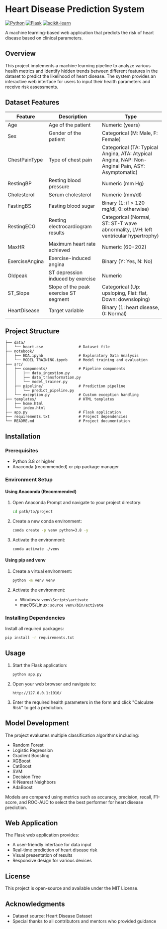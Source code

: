 # Heart Disease Prediction System

[![Python](https://img.shields.io/badge/Python-3.8+-blue.svg)](https://www.python.org/downloads/)
[![Flask](https://img.shields.io/badge/Flask-2.0+-green.svg)](https://flask.palletsprojects.com/)
[![scikit-learn](https://img.shields.io/badge/scikit--learn-1.0+-orange.svg)](https://scikit-learn.org/)

A machine learning-based web application that predicts the risk of heart disease based on clinical parameters.

## Overview

This project implements a machine learning pipeline to analyze various health metrics and identify hidden trends between different features in the dataset to predict the likelihood of heart disease. The system provides an interactive web interface for users to input their health parameters and receive risk assessments.

## Dataset Features

| Feature | Description | Type |
|---------|-------------|------|
| Age | Age of the patient | Numeric (years) |
| Sex | Gender of the patient | Categorical (M: Male, F: Female) |
| ChestPainType | Type of chest pain | Categorical (TA: Typical Angina, ATA: Atypical Angina, NAP: Non-Anginal Pain, ASY: Asymptomatic) |
| RestingBP | Resting blood pressure | Numeric (mm Hg) |
| Cholesterol | Serum cholesterol | Numeric (mm/dl) |
| FastingBS | Fasting blood sugar | Binary (1: if > 120 mg/dl, 0: otherwise) |
| RestingECG | Resting electrocardiogram results | Categorical (Normal, ST: ST-T wave abnormality, LVH: left ventricular hypertrophy) |
| MaxHR | Maximum heart rate achieved | Numeric (60-202) |
| ExerciseAngina | Exercise-induced angina | Binary (Y: Yes, N: No) |
| Oldpeak | ST depression induced by exercise | Numeric |
| ST_Slope | Slope of the peak exercise ST segment | Categorical (Up: upsloping, Flat: flat, Down: downsloping) |
| HeartDisease | Target variable | Binary (1: heart disease, 0: Normal) |

## Project Structure

```
├── data/
│   └── heart.csv                # Dataset file
├── notebook/
│   ├── EDA.ipynb                # Exploratory Data Analysis
│   └── MODEL TRAINING.ipynb     # Model training and evaluation
├── src/
│   ├── components/              # Pipeline components
│   │   ├── data_ingestion.py
│   │   ├── data_transformation.py
│   │   └── model_trainer.py
│   ├── pipeline/                # Prediction pipeline
│   │   └── predict_pipeline.py
│   └── exception.py             # Custom exception handling
├── templates/                   # HTML templates
│   ├── home.html
│   └── index.html
├── app.py                       # Flask application
├── requirements.txt             # Project dependencies
└── README.md                    # Project documentation
```

## Installation

### Prerequisites

- Python 3.8 or higher
- Anaconda (recommended) or pip package manager

### Environment Setup

#### Using Anaconda (Recommended)

1. Open Anaconda Prompt and navigate to your project directory:
   ```bash
   cd path/to/project
   ```

2. Create a new conda environment:
   ```bash
   conda create -p venv python=3.8 -y
   ```

3. Activate the environment:
   ```bash
   conda activate ./venv
   ```

#### Using pip and venv

1. Create a virtual environment:
   ```bash
   python -m venv venv
   ```

2. Activate the environment:
   - Windows: `venv\Scripts\activate`
   - macOS/Linux: `source venv/bin/activate`

### Installing Dependencies

Install all required packages:
```bash
pip install -r requirements.txt
```

## Usage

1. Start the Flask application:
   ```bash
   python app.py
   ```

2. Open your web browser and navigate to:
   ```
   http://127.0.0.1:1910/
   ```

3. Enter the required health parameters in the form and click "Calculate Risk" to get a prediction.

## Model Development

The project evaluates multiple classification algorithms including:
- Random Forest
- Logistic Regression
- Gradient Boosting
- XGBoost
- CatBoost
- SVM
- Decision Tree
- K-Nearest Neighbors
- AdaBoost

Models are compared using metrics such as accuracy, precision, recall, F1-score, and ROC-AUC to select the best performer for heart disease prediction.

## Web Application

The Flask web application provides:
- A user-friendly interface for data input
- Real-time prediction of heart disease risk
- Visual presentation of results
- Responsive design for various devices

## License

This project is open-source and available under the MIT License.

## Acknowledgments

- Dataset source: Heart Disease Dataset
- Special thanks to all contributors and mentors who provided guidance